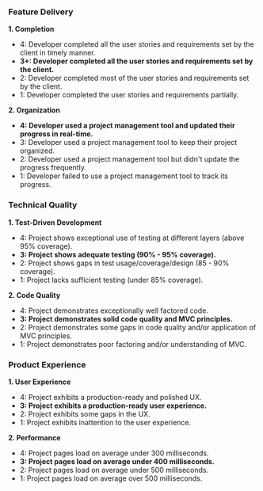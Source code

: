 ### Feature Delivery

**1. Completion**

* 4: Developer completed all the user stories and requirements set by the client in timely manner.
* **3+: Developer completed all the user stories and requirements set by the client.**
* 2: Developer completed most of the user stories and requirements set by the client.
* 1: Developer completed the user stories and requirements partially.

**2. Organization**

* **4: Developer used a project management tool and updated their progress in real-time.**
* 3: Developer used a project management tool to keep their project organized.
* 2: Developer used a project management tool but didn't update the progress frequently.
* 1: Developer failed to use a project management tool to track its progress.

### Technical Quality

**1. Test-Driven Development**

* 4: Project shows exceptional use of testing at different layers (above 95% coverage).
* **3: Project shows adequate testing (90% - 95% coverage).**
* 2: Project shows gaps in test usage/coverage/design (85 - 90% coverage).
* 1: Project lacks sufficient testing (under 85% coverage).

**2. Code Quality**

* 4: Project demonstrates exceptionally well factored code.
* **3: Project demonstrates solid code quality and MVC principles.**
* 2: Project demonstrates some gaps in code quality and/or application of MVC principles.
* 1: Project demonstrates poor factoring and/or understanding of MVC.

### Product Experience

**1. User Experience**

* 4: Project exhibits a production-ready and polished UX.
* **3: Project exhibits a production-ready user experience.**
* 2: Project exhibits some gaps in the UX.
* 1: Project exhibits inattention to the user experience.

**2. Performance**

* 4: Project pages load on average under 300 milliseconds.
* **3: Project pages load on average under 400 milliseconds.**
* 2: Project pages load on average under 500 milliseconds.
* 1: Project pages load on average over 500 milliseconds.
